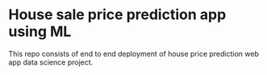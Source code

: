 # House sale price prediction app using ML
This repo consists of end to end deployment of house price prediction web app data science project.
